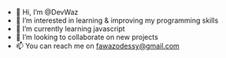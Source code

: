 - 👋 Hi, I’m @DevWaz
- 👀 I’m interested in learning & improving my programming skills
- 🌱 I’m currently learning javascript
- 💞️ I’m looking to collaborate on new projects
- 📫 You can reach me on fawazodessy@gmail.com

<!---
DevWaz/DevWaz is a ✨ special ✨ repository because its `README.md` (this file) appears on your GitHub profile.
You can click the Preview link to take a look at your changes.
--->
